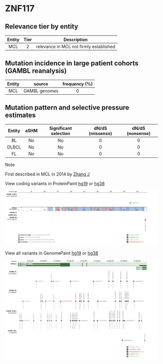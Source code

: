 # ZNF117

## Relevance tier by entity

|Entity|Tier|Description                            |
|:------:|:----:|---------------------------------------|
|MCL   |2   |relevance in MCL not firmly established|

## Mutation incidence in large patient cohorts (GAMBL reanalysis)

|Entity|source       |frequency (%)|
|:------:|:-------------:|:-------------:|
|MCL   |GAMBL genomes|0            |

## Mutation pattern and selective pressure estimates

|Entity|aSHM|Significant selection|dN/dS (missense)|dN/dS (nonsense)|
|:------:|:----:|:---------------------:|:----------------:|:----------------:|
|BL    |No  |No                   |0               |0               |
|DLBCL |No  |No                   |0               |0               |
|FL    |No  |No                   |0               |0               |


> [!NOTE]
> First described in MCL in 2014 by [Zhang J](https://pubmed.ncbi.nlm.nih.gov/24682267)


View coding variants in ProteinPaint [hg19](https://www.bcgsc.ca/downloads/morinlab/GAMBL/test/genes/ZNF117_protein.html)  or [hg38](https://www.bcgsc.ca/downloads/morinlab/GAMBL/test/genes/ZNF117_protein_hg38.html)

![image](images/proteinpaint/ZNF117_NM_015852.svg)

View all variants in GenomePaint [hg19](https://www.bcgsc.ca/downloads/morinlab/GAMBL/test/genes/ZNF117.html)  or [hg38](https://www.bcgsc.ca/downloads/morinlab/GAMBL/test/genes/ZNF117_hg38.html)

![image](images/proteinpaint/ZNF117.svg)
